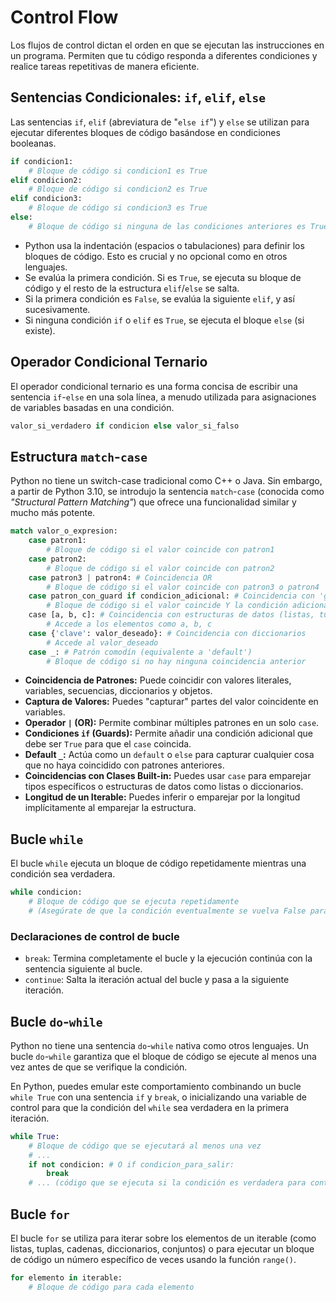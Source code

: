 # Control Flow

Los flujos de control dictan el orden en que se ejecutan las instrucciones en un programa. Permiten que tu código responda a diferentes condiciones y realice tareas repetitivas de manera eficiente.

## Sentencias Condicionales: `if`, `elif`, `else`

Las sentencias `if`, `elif` (abreviatura de "`else if`") y `else` se utilizan para ejecutar diferentes bloques de código basándose en condiciones booleanas.

```python
if condicion1:
    # Bloque de código si condicion1 es True
elif condicion2:
    # Bloque de código si condicion2 es True
elif condicion3:
    # Bloque de código si condicion3 es True
else:
    # Bloque de código si ninguna de las condiciones anteriores es True
```

- Python usa la indentación (espacios o tabulaciones) para definir los bloques de código. Esto es crucial y no opcional como en otros lenguajes.
- Se evalúa la primera condición. Si es `True`, se ejecuta su bloque de código y el resto de la estructura `elif`/`else` se salta.
- Si la primera condición es `False`, se evalúa la siguiente `elif`, y así sucesivamente.
- Si ninguna condición `if` o `elif` es `True`, se ejecuta el bloque `else` (si existe).

## Operador Condicional Ternario

El operador condicional ternario es una forma concisa de escribir una sentencia `if`-`else` en una sola línea, a menudo utilizada para asignaciones de variables basadas en una condición.

```python
valor_si_verdadero if condicion else valor_si_falso
```

## Estructura `match`-`case`

Python no tiene un switch-case tradicional como C++ o Java. Sin embargo, a partir de Python 3.10, se introdujo la sentencia `match`-`case` (conocida como _"Structural Pattern Matching"_) que ofrece una funcionalidad similar y mucho más potente.

```python
match valor_o_expresion:
    case patron1:
        # Bloque de código si el valor coincide con patron1
    case patron2:
        # Bloque de código si el valor coincide con patron2
    case patron3 | patron4: # Coincidencia OR
        # Bloque de código si el valor coincide con patron3 o patron4
    case patron_con_guard if condicion_adicional: # Coincidencia con 'guard'
        # Bloque de código si el valor coincide Y la condición adicional es True
    case [a, b, c]: # Coincidencia con estructuras de datos (listas, tuplas)
        # Accede a los elementos como a, b, c
    case {'clave': valor_deseado}: # Coincidencia con diccionarios
        # Accede al valor_deseado
    case _: # Patrón comodín (equivalente a 'default')
        # Bloque de código si no hay ninguna coincidencia anterior
```

- **Coincidencia de Patrones:** Puede coincidir con valores literales, variables, secuencias, diccionarios y objetos.
- **Captura de Valores:** Puedes "capturar" partes del valor coincidente en variables.
- **Operador `|` (OR):** Permite combinar múltiples patrones en un solo `case`.
- **Condiciones `if` (Guards):** Permite añadir una condición adicional que debe ser `True` para que el `case` coincida.
- **Default `_`:** Actúa como un `default` o `else` para capturar cualquier cosa que no haya coincidido con patrones anteriores.
- **Coincidencias con Clases Built-in:** Puedes usar `case` para emparejar tipos específicos o estructuras de datos como listas o diccionarios.
- **Longitud de un Iterable:** Puedes inferir o emparejar por la longitud implícitamente al emparejar la estructura.

## Bucle `while`

El bucle `while` ejecuta un bloque de código repetidamente mientras una condición sea verdadera.

```python
while condicion:
    # Bloque de código que se ejecuta repetidamente
    # (Asegúrate de que la condición eventualmente se vuelva False para evitar un bucle infinito)
```

### Declaraciones de control de bucle

- `break`: Termina completamente el bucle y la ejecución continúa con la sentencia siguiente al bucle.
- `continue`: Salta la iteración actual del bucle y pasa a la siguiente iteración.

## Bucle `do`-`while`

Python no tiene una sentencia `do`-`while` nativa como otros lenguajes. Un bucle `do`-`while` garantiza que el bloque de código se ejecute al menos una vez antes de que se verifique la condición.

En Python, puedes emular este comportamiento combinando un bucle `while True` con una sentencia `if` y `break`, o inicializando una variable de control para que la condición del `while` sea verdadera en la primera iteración.

```python
while True:
    # Bloque de código que se ejecutará al menos una vez
    # ...
    if not condicion: # O if condicion_para_salir:
        break
    # ... (código que se ejecuta si la condición es verdadera para continuar)
```

## Bucle `for`

El bucle `for` se utiliza para iterar sobre los elementos de un iterable (como listas, tuplas, cadenas, diccionarios, conjuntos) o para ejecutar un bloque de código un número específico de veces usando la función `range()`.

```python
for elemento in iterable:
    # Bloque de código para cada elemento
```
